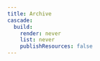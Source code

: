 ```yaml
---
title: Archive
cascade:
  build:
    render: never
    list: never
    publishResources: false
---
```


<!--

## showcase

Some of the showcases are still relevant, so at some point we might want to
give a few of them a fresh coat of paint... assuming the corresponding site is
still built with Hugo.

## tools

The tools section has been a link dump for a long time, and some of these tools
haven't been updated in years. If users want to browse related stuff:

- https://github.com/topics/hugo (9392)
- https://github.com/topics/hugo-mod (45)
- https://github.com/topics/hugo-module (119)
- https://github.com/topics/hugo-modules (11)
- https://github.com/topics/hugo-partial (1)
- https://github.com/topics/hugo-partials (3)
- https://github.com/topics/hugo-shortcode (13)
- https://github.com/topics/hugo-shortcodes (41)
- https://github.com/topics/hugo-theme (1641)
- https://github.com/topics/hugo-themes (27)
- https://github.com/topics/hugo-utility (3)

There's obviously some overlap in the tag soup above.

If there are a handful of tools that we think are really, really important,
let's create one page at reference/miscellaneous/tools.

## data

articles.toml
The date range on these is 2013-2017 (ancient history).

homepagetweets.toml
The date range on these is 2014-2019 (ancient history).

-->
